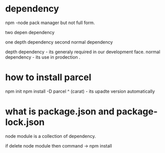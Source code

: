 # dependency
npm -node pack manager
but not full form.

two depen dependency

one depth dependency
second normal dependency

depth dependency - its generaly required in our development face.
normal dependency - its use in prodection .

# how to install parcel

npm init
npm install -D parcel
^ (carat) - its upadte version automatically

# what is package.json and package-lock.json

node module is a collection of dependency.

if delete node module then command -> npm install 



